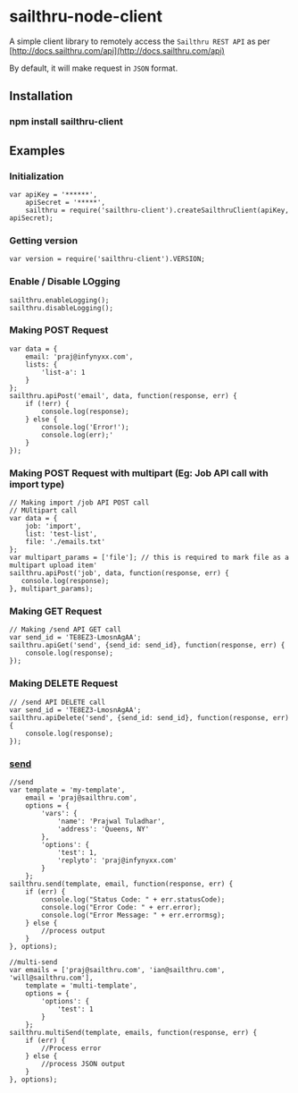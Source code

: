 sailthru-node-client
====================

A simple client library to remotely access the `Sailthru REST API` as per [http://docs.sailthru.com/api](http://docs.sailthru.com/api)

By default, it will make request in `JSON` format.

Installation
------------

### npm install sailthru-client

Examples
--------

### Initialization
    var apiKey = '******',
        apiSecret = '*****',
        sailthru = require('sailthru-client').createSailthruClient(apiKey, apiSecret);

### Getting version
    var version = require('sailthru-client').VERSION;

### Enable / Disable LOgging

    sailthru.enableLogging();
    sailthru.disableLogging();

### Making POST Request
    var data = {
        email: 'praj@infynyxx.com',
        lists: {
            'list-a': 1
        }
    };
    sailthru.apiPost('email', data, function(response, err) {
        if (!err) {
            console.log(response);        
        } else {
            console.log('Error!');
            console.log(err);'
        }
    });

### Making POST Request with multipart (Eg: Job API call with import type)
    // Making import /job API POST call
    // MUltipart call
    var data = {
        job: 'import',
        list: 'test-list',
        file: './emails.txt'
    };
    var multipart_params = ['file']; // this is required to mark file as a multipart upload item'
    sailthru.apiPost('job', data, function(response, err) {
       console.log(response);
    }, multipart_params);


### Making GET Request
    // Making /send API GET call
    var send_id = 'TE8EZ3-LmosnAgAA';
    sailthru.apiGet('send', {send_id: send_id}, function(response, err) {
        console.log(response);        
    });

### Making DELETE Request
    // /send API DELETE call
    var send_id = 'TE8EZ3-LmosnAgAA';
    sailthru.apiDelete('send', {send_id: send_id}, function(response, err) {
        console.log(response);
    });

### [send](http://docs.sailthru.com/api/send)

    //send
    var template = 'my-template',
        email = 'praj@sailthru.com',
        options = {
            'vars': {
                'name': 'Prajwal Tuladhar',
                'address': 'Queens, NY'
            },
            'options': {
                'test': 1,
                'replyto': 'praj@infynyxx.com'
            }
        };
    sailthru.send(template, email, function(response, err) {
        if (err) {
            console.log("Status Code: " + err.statusCode);
            console.log("Error Code: " + err.error);
            console.log("Error Message: " + err.errormsg);
        } else {
            //process output
        }
    }, options);

    //multi-send
    var emails = ['praj@sailthru.com', 'ian@sailthru.com', 'will@sailthru.com'],
        template = 'multi-template',
        options = {
            'options': {
                'test': 1
            }
        };
    sailthru.multiSend(template, emails, function(response, err) {
        if (err) {
            //Process error
        } else {
            //process JSON output
        }
    }, options);
